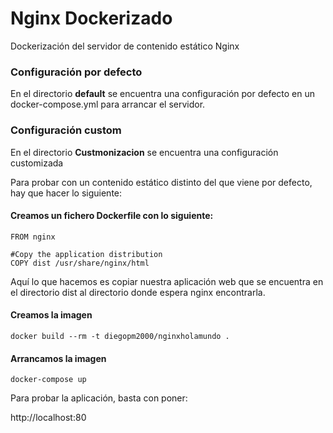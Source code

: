 # Nginx Dockerizado

Dockerización del servidor de contenido estático Nginx

### Configuración por defecto

En el directorio __default__ se encuentra una configuración por defecto en un docker-compose.yml para arrancar el servidor.

### Configuración custom

En el directorio __Custmonizacion__ se encuentra una configuración customizada

Para probar con un contenido estático distinto del que viene por defecto, hay que hacer lo siguiente:

#### Creamos un fichero Dockerfile con lo siguiente:

```code
FROM nginx

#Copy the application distribution
COPY dist /usr/share/nginx/html
```

Aquí lo que hacemos es copiar nuestra aplicación web que se encuentra en el directorio dist al directorio donde espera nginx encontrarla.

#### Creamos la imagen

```shell
docker build --rm -t diegopm2000/nginxholamundo .
```

#### Arrancamos la imagen

```shell
docker-compose up
```

Para probar la aplicación, basta con poner:

http://localhost:80
